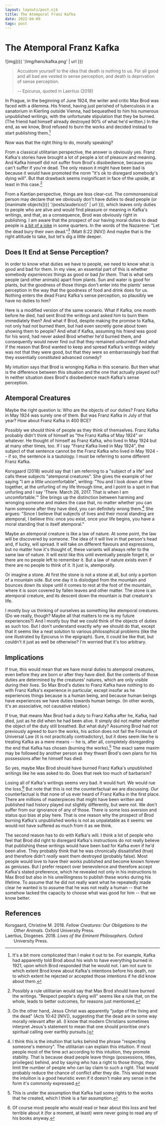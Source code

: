 ```yaml
---
layout: layouts/post.njk
title: The Atemporal Franz Kafka
date: 2022-04-09
tags: post
---
```


# The Atemporal Franz Kafka

![img]({{ '/img/hero/kafka.png' | url }})

> Accustom yourself to the idea that death is nothing to us. For all good and all bad are vested in sense perception, and death is deprivation of sense perception.
>
> -- Epicurus, quoted in Laertius (2018)

In Prague, in the beginning of June 1924, the writer and critic Max Brod was faced with a dilemma. His friend, having just perished of tuberculosis in a sanatorium in Kierling outside Vienna, had bequeathed to him his numerous unpublished writings, with the unfortunate stipulation that they be burned. (The friend had himself already destroyed 90% of what he'd written.) In the end, as we know, Brod refused to burn the works and decided instead to start publishing them.[^1]

Now was that the right thing to do, morally speaking?

From a classical utilitarian perspective, the answer is obviously yes. Franz Kafka's stories have brought a lot of people a lot of pleasure and meaning. And Kafka himself did not suffer from Brod's disobedience, because you can't suffer if you're dead. The only reason it might have been bad is because it would have promoted the norm "it's ok to disregard somebody's dying will". But that drawback seems insignificant in face of the upside, at least in this case.[^2]

From a Kantian perspective, things are less clear-cut. The commonsensical person may declare that we obviously don't have duties to dead people (or [inanimate objects]({{ '/posts/auderico/)' | url }}), which leaves only duties to people who are alive and would find pleasure or meaning in Kafka's writings, and that, as a consequence, Brod was obviously right in publishing. I am aware that the prospect of our having moral duties to dead people is [a bit of a joke](https://forum.effectivealtruism.org/posts/NK5LFazxKjwpaypJd/announcing-what-the-future-owes-us) in some quarters. In the words of the Nazarene: "Let the dead bury their own dead."[^3] (Matt 8:22 [NIV]) And maybe that is the right attitude to take, but let's dig a little deeper.

## Does It End at Sense Perception?

In order to know what duties we have to people, we need to know what is good and bad for them. In my view, an essential part of this is whether somebody _experiences_ things as good or bad _for them_. That is what sets people (and other animals) apart from plants. Sun and water is good for plants, but the goodness of those things don't enter into the plants' sense perception in the way that the goodness of food and drink does for us. Nothing enters the dead Franz Kafka's sense perception, so plausibly we have no duties to him?

Here is a modified version of the same scenario. What if Kafka, one month before he died, had sent Brod the writings and asked him to burn them immediately then? And what if Brod, despite making the promise to Kafka, not only had not burned them, but had even secretly gone about town showing them to people? And what if Kafka, assuming his friend was good for his word, had never asked Brod whether he'd burned them, and consequently would never find out that they remained unburned? And what if the reason that Brod wanted to keep and spread Kafka's writings widely was not that they were good, but that they were so embarrassingly bad that they essentially constituted advanced comedy?

My intuition says that Brod is wronging Kafka in this scenario. But then what is the difference between this situation and the one that actually played out? In neither situation does Brod's disobedience reach Kafka's sense perception.

## Atemporal Creatures

Maybe the right question is: Who are the objects of our duties? Franz Kafka in May 1924 was surely one of them. But was Franz Kafka in July of that year? How about Franz Kafka in 400 BCE?

Possibly we should think of people as they think of themselves. Franz Kafka probably didn't think of himself as "the Franz Kafka of May 1924" or whatever. He thought of himself as Franz Kafka, who lived in May 1924 but at many other times, too. If I say "Franz Kafka lived in May 1924", the subject of that sentence cannot be the Franz Kafka who lived in May 1924 -- if so, the sentence is a tautology. I must be referring to some different Franz Kafka.

Korsgaard (2018) would say that I am referring to a "subject of a life" and calls these subjects "atemporal creatures". She gives the example of her saying "I am a little uncomfortable", writing: "You and I look down at time together, at the unfurling of my life through time, and I point to a spot in that unfurling and I say 'There. March 26, 2017. That is when I am uncomfortable.'" She brings up the distinction between harming and wronging someone and makes the case that, no matter whether you can harm someone after they have died, you can definitely wrong them.[^4] She argues: "Since I believe that subjects of lives and their moral standing are atemporal, I believe this: once you exist, once your life begins, you have a moral standing that is itself atemporal."

Maybe an atemporal creature is like a law of nature. At some point, the law will be discovered by someone. The idea of it will live in that person's head and, if lucky, will spread. It will take on different flavours and expressions, but no matter how it's thought of, these variants will always refer to the same law of nature. It will exist like this until eventually people forget it, or there are no people left to remember it. But a law of nature exists even if there are no people to think of it. It just is, atemporally.

Or imagine a stone. At first the stone is not a stone at all, but only a portion of a mountain side. But one day it is dislodged from the mountain and bounces down its slope until it comes to rest at the foot of the mountain, where it is soon covered by fallen leaves and other matter. The stone is an atemporal creature, and its descent down the mountain is that creature's life.

I mostly buy us thinking of ourselves as something like atemporal creatures. (Do we really, though? Maybe all that matters to me is my future experiences?) And I mostly buy that we could think of the objects of duties as such too. But I don't understand exactly _why_ we should do that, except that it seems like a neat solution to various philosophical problems (like the one illustrated by Epicurus in the epigraph). Sure, it could be like that, but couldn't it just as well be otherwise? I'm worried that it's too arbitrary.

## Implications

If true, this would mean that we have moral duties to atemporal creatures, even before they are born or after they have died. But the contents of those duties are determined by the creatures' natures, which are only visible during their lives. So Max Brod's duties to Franz Kafka have nothing to do with Franz Kafka's experience in particular, except insofar as he experiences things because is a human being, and because human beings have experiences we have duties towards human beings. (In other words, it's an associative, not causative relation.)

If true, that means Max Brod had a duty to Franz Kafka after he, Kafka, had died, just as he did when he had been alive. It simply did not matter whether the object of the duty still breathed. But what duty? Assuming Brod had not previously agreed to burn the works, his action does not fail the Formula of Universal Law (it is not practically contradictory), but it does seem like he is treating Kafka as a mere means -- he is, after all, completely disregarding the end that Kafka has chosen (burning the works).[^5] The exact same maxim may be followed by another person as they thwart Brod's own plans for his possessions after he himself has died.

So yes, maybe Max Brod should have burned Franz Kafka's unpublished writings like he was asked to do. Does that reek too much of barbarism?

Losing all of Kafka's writings seems very bad. It would hurt. We would rue the loss.[^6] But note that this is not the counterfactual we are discussing. _Our_ counterfactual is that none of us ever heard of Franz Kafka in the first place. There are millions of masterpieces that might have been written and published had history played out slightly differently, but were not. We don't suffer from our ignorance of any of those. There is some loss aversion and status quo bias at play here. That is one reason why the prospect of Brod burning Kafka's unpublished works is not as unpalatable as it seems: we would not have suffered as much from it as we think.

The second reason has to do with Kafka's will. I think a lot of people who feel that Brod did right to disregard Kafka's instructions do not really believe that publishing these writings would have been bad for Kafka even if he'd been alive. They probably think that he was chronically dissatisfied (true) and therefore didn't _really_ want them destroyed (probably false). Most people would love to have their works published and become known forever as geniuses. But I prefer respect over benevolence and therefore accept Kafka's stated preference, which he revealed not only in his instructions to Max Brod but also in his unwillingness to publish these works during his lifetime. To assume that he did not really want what he repeatedly made clear he wanted is to assume that he was not really a human -- that he somehow lacked the capacity to choose what was good for him -- that we know better.

## References

<style>.csl-entry{text-indent: -2em; margin-left: 2em;}</style><div class="csl-bib-body">
  <div class="csl-entry">Korsgaard, Christine M. 2018. <i>Fellow Creatures: Our Obligations to the Other Animals</i>. Oxford University Press.</div>
  <div class="csl-entry">Laertius, Diogenes. 2018. <i>Lives of the Eminent Philosophers</i>. Oxford University Press.</div>
</div>

[^1]: It's a bit more complicated than I make it out to be. For example, Kafka had apparently told Brod about his wish to have everything burned in 1921, upon which Brod responded that he would not. I am not sure to which extent Brod knew about Kafka's intentions before his death, nor to which extent he rejected or accepted those intentions if he did know about them.
[^2]: Possibly a rule utilitarian would say that Max Brod should have burned the writings. "Respect people's dying will" seems like a rule that, on the whole, leads to better outcomes, for reasons just mentioned.
[^3]: On the other hand, Jesus Christ was apparently "judge of the living and the dead" (Acts 10:42 [NIV]), suggesting that the dead are in some way morally relevant after all. (I know that modern Christians sometimes interpret Jesus's statement to mean that one should prioritise one's spiritual calling over earthly pursuits.)
[^4]: I think this is the intuition that lurks behind the phrase "respecting someone's memory". The utilitarian can explain this intuition. If most people most of the time act according to this intuition, they promote stability. That is because dead people leave things (possessions, titles, privileges) behind, and by saying who has a right to those things, they limit the number of people who can lay claim to such a right. That would probably reduce the chance of conflict after they die. This would mean the intuition is a good heuristic even if it doesn't make any sense in the form it's commonly expressed.
[^5]: This is under the assumption that Kafka had some rights to the works that he created, which I think is a fair assumption.
[^6]: Of course most people who would read or hear about this loss and feel terrible about it (for a moment, at least) were never going to read any of his books anyway.
